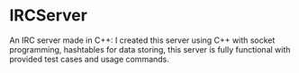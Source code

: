 # IRCServer
An IRC server made in C++:
I created this server using C++ with socket programming, hashtables for data storing, this server is fully functional 
with provided test cases and usage commands. 
